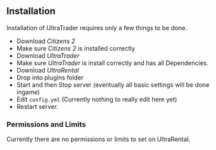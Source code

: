 ## Installation ##
Installation of UltraTrader requires only a few things to be done.

+ Download *Citizens 2*
+ Make sure *Citizens 2* is installed correctly
+ Download *UltraTrader*
+ Make sure *UltraTrader* is install correctly and has all Dependencies.
+ Download *UltraRental*
+ Drop into plugins folder
+ Start and then Stop server (eventually all basic settings will be done ingame)
+ Edit `config.yml` (Currently nothing to really edit here yet)
+ Restart server.

### Permissions and Limits ###
Currently there are no permissions or limits to set on UltraRental.